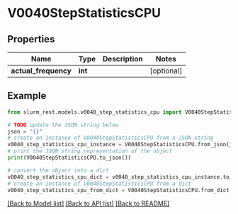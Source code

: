 # V0040StepStatisticsCPU


## Properties

Name | Type | Description | Notes
------------ | ------------- | ------------- | -------------
**actual_frequency** | **int** |  | [optional] 

## Example

```python
from slurm_rest.models.v0040_step_statistics_cpu import V0040StepStatisticsCPU

# TODO update the JSON string below
json = "{}"
# create an instance of V0040StepStatisticsCPU from a JSON string
v0040_step_statistics_cpu_instance = V0040StepStatisticsCPU.from_json(json)
# print the JSON string representation of the object
print(V0040StepStatisticsCPU.to_json())

# convert the object into a dict
v0040_step_statistics_cpu_dict = v0040_step_statistics_cpu_instance.to_dict()
# create an instance of V0040StepStatisticsCPU from a dict
v0040_step_statistics_cpu_from_dict = V0040StepStatisticsCPU.from_dict(v0040_step_statistics_cpu_dict)
```
[[Back to Model list]](../README.md#documentation-for-models) [[Back to API list]](../README.md#documentation-for-api-endpoints) [[Back to README]](../README.md)


